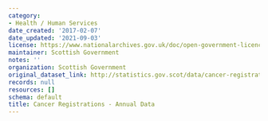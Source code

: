 ```yaml
---
category:
- Health / Human Services
date_created: '2017-02-07'
date_updated: '2021-09-03'
license: https://www.nationalarchives.gov.uk/doc/open-government-licence/version/3/
maintainer: Scottish Government
notes: ''
organization: Scottish Government
original_dataset_link: http://statistics.gov.scot/data/cancer-registrations---annual-data
records: null
resources: []
schema: default
title: Cancer Registrations - Annual Data
---
```

